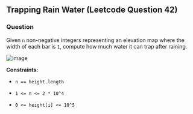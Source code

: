 ## Trapping Rain Water (Leetcode Question 42)

### Question
Given `n` non-negative integers representing an elevation map where the width of each bar is `1`, compute how much water it can trap after raining.

![image](https://github.com/brktfkci/Programming-Languages/tree/main/Python/Algorithm-Analysis/Neetcode/02-TwoPointers/05-TrappingRainWater/img/img.png)

**Constraints:**

- `n == height.length`

- `1 <= n <= 2 * 10^4`

- `0 <= height[i] <= 10^5`